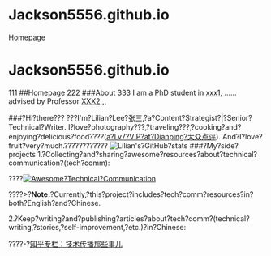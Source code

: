 # Jackson5556.github.io
Homepage
# Jackson5556.github.io
111
##Homepage
222
###About
333 I am a PhD student in [xxx1](https://engineering.jhu.edu/ams/), ...... advised by Professor [XXX2](https://www.ams.jhu.edu/~grimmer/),,,

###?Hi?there???
???I'm?Lilian?Lee?张三,?a?Content?Strategist?|?Senior?Technical?Writer.
I?love?photography???,?traveling???,?cooking?and?enjoying?delicious?food????([a?Lv7?VIP?at?Dianping?大众点评](https://m.dianping.com/userprofile/121632876)).
And?I?love?fruit?very?much.????????????
![Lilian's?GitHub?stats](https://github-readme-stats.vercel.app/api?username=lilin90&show_icons=true&theme=tokyonight)
###?My?side?projects
1.?Collecting?and?sharing?awesome?resources?about?technical?communication?(tech?comm):

????[![Awesome?Technical?Communication](https://github-readme-stats.vercel.app/api/pin?username=lilin90&repo=awesome-technical-communication&theme=radical)](https://github.com/lilin90/awesome-technical-communication)

????>?**Note:**?Currently,?this?project?includes?tech?comm?resources?in?both?English?and?Chinese.

2.?Keep?writing?and?publishing?articles?about?tech?comm?(technical?writing,?stories,?self-improvement,?etc.)?in?Chinese:

????-?[知乎专栏：技术传播那些事儿](https://www.zhihu.com/column/tc-fun)
